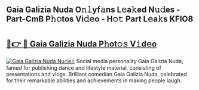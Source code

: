 ## Gaia Galizia Nuda O𝚗𝚕yf𝚊ns L𝚎a𝚔ed N𝚞𝚍es - Part-CmB P𝚑𝚘tos Vi𝚍𝚎o - H𝚘𝚝 Part L𝚎a𝚔s KFIO8

# <h2><a href="http://kf2qzkf.oniu.top/?m=Gaia+Galizia+Nuda">🔗👉 🔴 Gaia Galizia Nuda P𝚑ot𝚘𝚜 V𝚒d𝚎o</a></h2>

[![Gaia Galizia Nuda Nu𝚍e𝚜](https://i.imgur.com/0qMVB7G.gif)](http://kf2qzkf.oniu.top/?m=Gaia+Galizia+Nuda)
Social media personality Gaia Galizia Nuda, famed for publishing dance and lifestyle material, consisting of presentations and vlogs. Brilliant comedian Gaia Galizia Nuda, celebrated for their remarkable abilities and achievements in making people laugh.  
